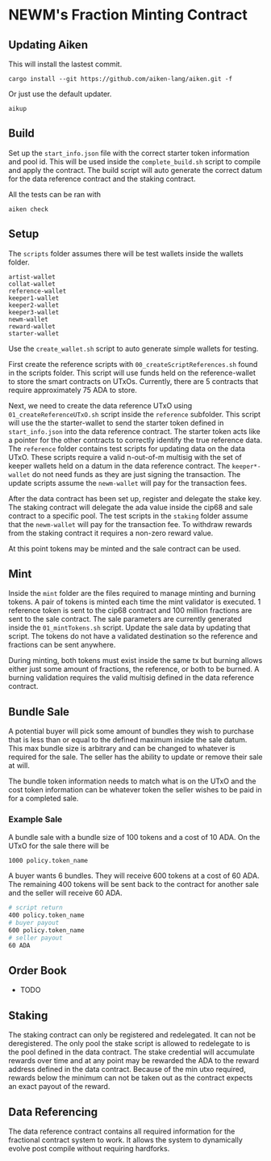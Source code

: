 # NEWM's Fraction Minting Contract

## Updating Aiken

This will install the lastest commit.

```
cargo install --git https://github.com/aiken-lang/aiken.git -f
```

Or just use the default updater.

```
aikup
```

## Build

Set up the `start_info.json` file with the correct starter token information and pool id. This will be used inside the `complete_build.sh` script to compile and apply the contract. The build script will auto generate the correct datum for the data reference contract and the staking contract.

All the tests can be ran with 

```
aiken check
```

## Setup

The `scripts` folder assumes there will be test wallets inside the wallets folder.

```
artist-wallet
collat-wallet
reference-wallet
keeper1-wallet
keeper2-wallet
keeper3-wallet
newm-wallet
reward-wallet
starter-wallet
```

Use the `create_wallet.sh` script to auto generate simple wallets for testing.

First create the reference scripts with `00_createScriptReferences.sh` found in the scripts folder. This script will use funds held on the reference-wallet to store the smart contracts on UTxOs. Currently, there are 5 contracts that require approximately 75 ADA to store.

Next, we need to create the data reference UTxO using `01_createReferenceUTxO.sh` script inside the `reference` subfolder. This script will use the the starter-wallet to send the starter token defined in `start_info.json` into the data reference contract. The starter token acts like a pointer for the other contracts to correctly identify the true reference data. The `reference` folder contains test scripts for updating data on the data UTxO. These scripts require a valid n-out-of-m multisig with the set of keeper wallets held on a datum in the data reference contract. The `keeper*-wallet` do not need funds as they are just signing the transaction. The update scripts assume the `newm-wallet` will pay for the transaction fees.

After the data contract has been set up, register and delegate the stake key. The staking contract will delegate the ada value inside the cip68 and sale contract to a specific pool. The test scripts in the `staking` folder assume that the `newm-wallet` will pay for the transaction fee. To withdraw rewards from the staking contract it requires a non-zero reward value.

At this point tokens may be minted and the sale contract can be used.

## Mint

Inside the `mint` folder are the files required to manage minting and burning tokens. A pair of tokens is minted each time the mint validator is executed. 1 reference token is sent to the cip68 contract and 100 million fractions are sent to the sale contract. The sale parameters are currently generated inside the `01_mintTokens.sh` script. Update the sale data by updating that script. The tokens do not have a validated destination so the reference and fractions can be sent anywhere.

During minting, both tokens must exist inside the same tx but burning allows either just some amount of fractions, the reference, or both to be burned. A burning validation requires the valid multisig defined in the data reference contract.

## Bundle Sale

A potential buyer will pick some amount of bundles they wish to purchase that is less than or equal to the defined maximum inside the sale datum. This max bundle size is arbitrary and can be changed to whatever is required for the sale. The seller has the ability to update or remove their sale at will.

The bundle token information needs to match what is on the UTxO and the cost token information can be whatever token the seller wishes to be paid in for a completed sale.

### Example Sale

A bundle sale with a bundle size of 100 tokens and a cost of 10 ADA. On the UTxO for the sale there will be

```bash
1000 policy.token_name
```

A buyer wants 6 bundles. They will receive 600 tokens at a cost of 60 ADA. The remaining 400 tokens will be sent back to the contract for another sale and the seller will receive 60 ADA.

```bash
# script return
400 policy.token_name
# buyer payout
600 policy.token_name
# seller payout
60 ADA
```

## Order Book 

- TODO

## Staking

The staking contract can only be registered and redelegated. It can not be deregistered. The only pool the stake script is allowed to redelegate to is the pool defined in the data contract. The stake credential will accumulate rewards over time and at any point may be rewarded the ADA to the reward address defined in the data contract. Because of the min utxo required, rewards below the minimum can not be taken out as the contract expects an exact payout of the reward.

## Data Referencing

The data reference contract contains all required information for the fractional contract system to work. It allows the system to dynamically evolve post compile without requiring hardforks.
